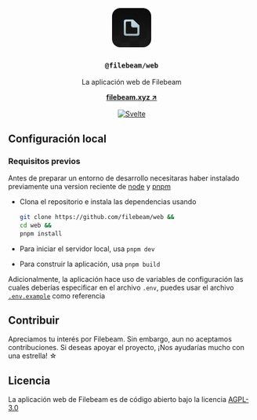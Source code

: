 <div align="center">
    <a href="https://filebeam.xyz">
        <img src="static/icons/any.png" title="Filebeam" alt="Icono de Filebeam"
        height="80" width="80">
    </a>
    <h3 align="center">
        <code>@filebeam/web</code>
    </h3>
    <p align="center">
        La aplicación web de Filebeam
    </p>
    <a href="https://filebeam.xyz">
        <strong>
            filebeam.xyz ↗
        </strong>
    </a>
    <br />
    <br />
    <div align="center">
        <!-- todo: add more badges (maybe) -->
        <a href="https://svelte.dev/">
            <img alt="Svelte"
            src="https://img.shields.io/badge/svelte-FF3E00?style=flat-square&logo=svelte&logoColor=white" />
        </a>
    </div>
</div>

## Configuración local

### Requisitos previos

Antes de preparar un entorno de desarrollo necesitaras haber instalado
previamente una version reciente de
[node](https://nodejs.org/en/download/package-manager) y
[pnpm](https://pnpm.io/installation)

-   Clona el repositorio e instala las dependencias usando

    ```sh
    git clone https://github.com/filebeam/web &&
    cd web &&
    pnpm install
    ```

-   Para iniciar el servidor local, usa `pnpm dev`
-   Para construir la aplicación, usa `pnpm build`

Adicionalmente, la aplicación hace uso de variables de configuración las cuales
deberías especificar en el archivo `.env`, puedes usar el archivo
[`.env.example`](.env.example) como referencia

## Contribuir

Apreciamos tu interés por Filebeam. Sin embargo, aun no aceptamos
contribuciones. Si deseas apoyar el proyecto, ¡Nos ayudarías mucho con una
estrella! ☆

## Licencia

La aplicación web de Filebeam es de código abierto bajo la licencia
[AGPL-3.0](LICENSE)
